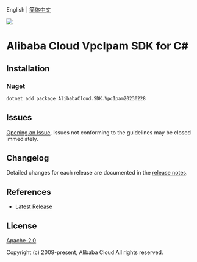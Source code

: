 English | [简体中文](README-CN.md)

![](https://aliyunsdk-pages.alicdn.com/icons/AlibabaCloud.svg)

# Alibaba Cloud VpcIpam SDK for C#

## Installation

### Nuget

```bash
dotnet add package AlibabaCloud.SDK.VpcIpam20230228
```

## Issues

[Opening an Issue](https://github.com/aliyun/alibabacloud-csharp-sdk/issues/new), Issues not conforming to the guidelines may be closed immediately.

## Changelog

Detailed changes for each release are documented in the [release notes](./ChangeLog.md).

## References

* [Latest Release](https://github.com/aliyun/alibabacloud-csharp-sdk/)

## License

[Apache-2.0](http://www.apache.org/licenses/LICENSE-2.0)

Copyright (c) 2009-present, Alibaba Cloud All rights reserved.
